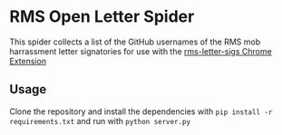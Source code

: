 # RMS Open Letter Spider

This spider collects a list of the GitHub usernames of the RMS mob harrassment letter signatories for use with the [rms-letter-sigs Chrome Extension](https://github.com/nathanchere/rms-letter-sigs)

## Usage

Clone the repository and install the dependencies with `pip install -r requirements.txt` and run with `python server.py`
